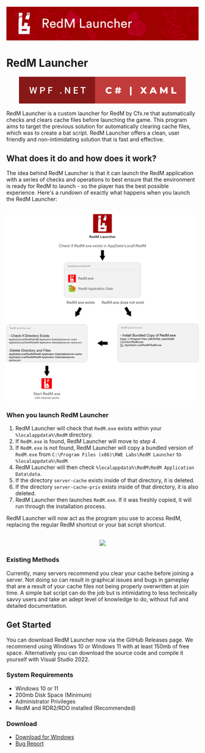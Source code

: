 <p align=center><a href="#"><img src="https://github.com/RWELabs/RedM-Launcher/blob/main/WebAssets/RedM_Launcher_Head.png?raw=true" width="600px"></a></p>

# RedM Launcher
<p align=center><a href="#"><img src="https://raw.githubusercontent.com/RWELabs/RedM-Launcher/f4b472ef0022e221102974e2ba84387ca0859d53/WebAssets/csharpdotnet.svg"></a></p>

RedM Launcher is a custom launcher for RedM by Cfx.re that automatically checks and clears cache files before launching the game. This program aims to target the previous solution for automatically clearing cache files, which was to create a bat script. RedM Launcher offers a clean, user friendly and non-intimidating solution that is fast and effective.

## What does it do and how does it work?
The idea behind RedM Launcher is that it can launch the RedM application with a series of checks and operations to best ensure that the environment is ready for RedM to launch - so the player has the best possible experience. Here's a rundown of exactly what happens when you launch the RedM Launcher:

<p align=center><br><a href="#"><img src="https://github.com/RWELabs/RedM-Launcher/blob/main/WebAssets/Overview_Full.png?raw=true" width="650px"></a></p>

### When you launch RedM Launcher
1. RedM Launcher will check that ``RedM.exe`` exists within your ``%localappdata%\RedM`` directory.
2. If ``RedM.exe`` is found, RedM Launcher will move to *step 4*.
3. If ``RedM.exe`` is not found, RedM Launcher will copy a bundled version of ``RedM.exe`` from ``C:\Program Files (x86)\RWE Labs\RedM Launcher`` to ``%localappdata%\RedM``.
4. RedM Launcher will then check ``%localappdata%\RedM\RedM Application Data\data``.
5. If the directory ``server-cache`` exists inside of that directory, it is deleted.
6. If the directory ``server-cache-priv`` exists inside of that directory, it is also deleted.
7. RedM Launcher then launches ``RedM.exe``. If it was freshly copied, it will run through the installation process.

RedM Launcher will now act as the program you use to access RedM, replacing the regular RedM shortcut or your bat script shortcut.

<p align=center><br><a href="#"><img src="https://github.com/RWELabs/RedM-Launcher/blob/main/WebAssets/AnimatedDemo.gif?raw=true" width="600px"></a></p>


### Existing Methods
Currently, many servers recommend you clear your cache before joining a server. Not doing so can result in graphical issues and bugs in gameplay that are a result of your cache files not being properly overwritten at join time. A simple bat script can do the job but is intimidating to less technically savvy users and take an adept level of knowledge to do, without full and detailed documentation.

## Get Started
You can download RedM Launcher now via the GitHub Releases page. We recommend using Windows 10 or Windows 11 with at least 150mb of free space. Alternatively you can download the source code and compile it yourself with Visual Studio 2022.

### System Requirements
- Windows 10 or 11
- 200mb Disk Space (Minimum)
- Administrator Privileges
- RedM and RDR2/RDO installed (Recommended)

### Download
- [Download for Windows](https://github.com/RWELabs/RedM-Launcher/releases/latest)
- [Bug Report](https://github.com/RWELabs/RedM-Launcher/issues/new/choose)